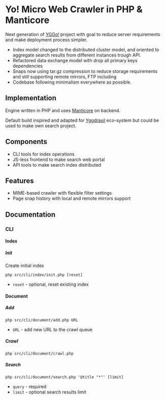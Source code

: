 # Yo! Micro Web Crawler in PHP & Manticore

Next generation of [YGGo!](https://github.com/YGGverse/YGGo) project with goal to reduce server requirements and make deployment process simpler.

 - Index model changed to the distributed cluster model, and oriented to aggregate search results from different instances trough API.
 - Refactored data exchange model with drop all primary keys dependencies
 - Snaps now using tar.gz compression to reduce storage requirements and still supporting remote mirrors, FTP including
 - Codebase following minimalism everywhere as possible.

## Implementation

Engine written in PHP and uses [Manticore](https://github.com/manticoresoftware) on backend.

Default build inspired and adapted for [Yggdrasil](https://github.com/yggdrasil-network) eco-system but could be used to make own search project.

## Components

* CLI tools for index operations
* JS-less frontend to make search web portal
* API tools to make search index distributed

## Features

* MIME-based crawler with flexible filter settings
* Page snap history with local and remote mirrors support

## Documentation

### CLI

#### Index

##### Init

Create initial index

```
php src/cli/index/init.php [reset]
```
* `reset` - optional, reset existing index

#### Document

##### Add

```
php src/cli/document/add.php URL
```
* `URL` - add new URL to the crawl queue

##### Crawl

```
php src/cli/document/crawl.php
```

##### Search

```
php src/cli/document/search.php '@title "*"' [limit]
```
* `query` - required
* `limit` - optional search results limit